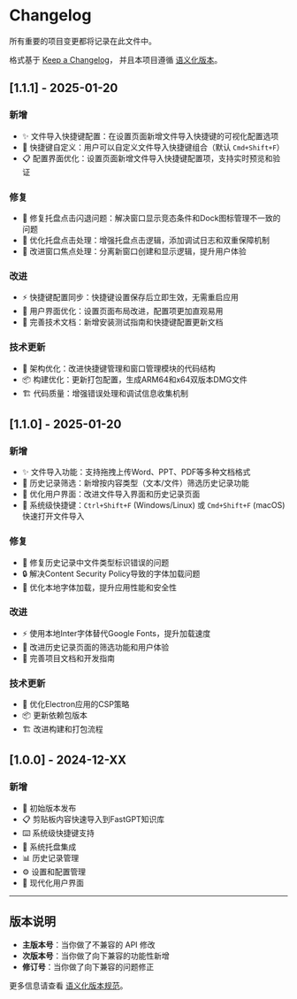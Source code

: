 # Changelog

所有重要的项目变更都将记录在此文件中。

格式基于 [Keep a Changelog](https://keepachangelog.com/zh-CN/1.0.0/)，
并且本项目遵循 [语义化版本](https://semver.org/lang/zh-CN/)。

## [1.1.1] - 2025-01-20

### 新增
- ✨ 文件导入快捷键配置：在设置页面新增文件导入快捷键的可视化配置选项
- 🎯 快捷键自定义：用户可以自定义文件导入快捷键组合（默认 `Cmd+Shift+F`）
- 📋 配置界面优化：设置页面新增文件导入快捷键配置项，支持实时预览和验证

### 修复
- 🐛 修复托盘点击闪退问题：解决窗口显示竞态条件和Dock图标管理不一致的问题
- 🔧 优化托盘点击处理：增强托盘点击逻辑，添加调试日志和双重保障机制
- 🎨 改进窗口焦点处理：分离新窗口创建和显示逻辑，提升用户体验

### 改进
- ⚡ 快捷键配置同步：快捷键设置保存后立即生效，无需重启应用
- 🎨 用户界面优化：设置页面布局改进，配置项更加直观易用
- 📝 完善技术文档：新增安装测试指南和快捷键配置更新文档

### 技术更新
- 🔧 架构优化：改进快捷键管理和窗口管理模块的代码结构
- 📦 构建优化：更新打包配置，生成ARM64和x64双版本DMG文件
- 🏗️ 代码质量：增强错误处理和调试信息收集机制

## [1.1.0] - 2025-01-20

### 新增
- ✨ 文件导入功能：支持拖拽上传Word、PPT、PDF等多种文档格式
- 🎯 历史记录筛选：新增按内容类型（文本/文件）筛选历史记录功能
- 🎨 优化用户界面：改进文件导入界面和历史记录页面
- 🔧 系统级快捷键：`Ctrl+Shift+F` (Windows/Linux) 或 `Cmd+Shift+F` (macOS) 快速打开文件导入

### 修复
- 🐛 修复历史记录中文件类型标识错误的问题
- 🔒 解决Content Security Policy导致的字体加载问题
- 📱 优化本地字体加载，提升应用性能和安全性

### 改进
- ⚡ 使用本地Inter字体替代Google Fonts，提升加载速度
- 🎨 改进历史记录页面的筛选功能和用户体验
- 📝 完善项目文档和开发指南

### 技术更新
- 🔧 优化Electron应用的CSP策略
- 📦 更新依赖包版本
- 🏗️ 改进构建和打包流程

## [1.0.0] - 2024-12-XX

### 新增
- 🚀 初始版本发布
- 📋 剪贴板内容快速导入到FastGPT知识库
- ⌨️ 系统级快捷键支持
- 🎯 系统托盘集成
- 📊 历史记录管理
- ⚙️ 设置和配置管理
- 🎨 现代化用户界面

---

## 版本说明

- **主版本号**：当你做了不兼容的 API 修改
- **次版本号**：当你做了向下兼容的功能性新增
- **修订号**：当你做了向下兼容的问题修正

更多信息请查看 [语义化版本规范](https://semver.org/lang/zh-CN/)。